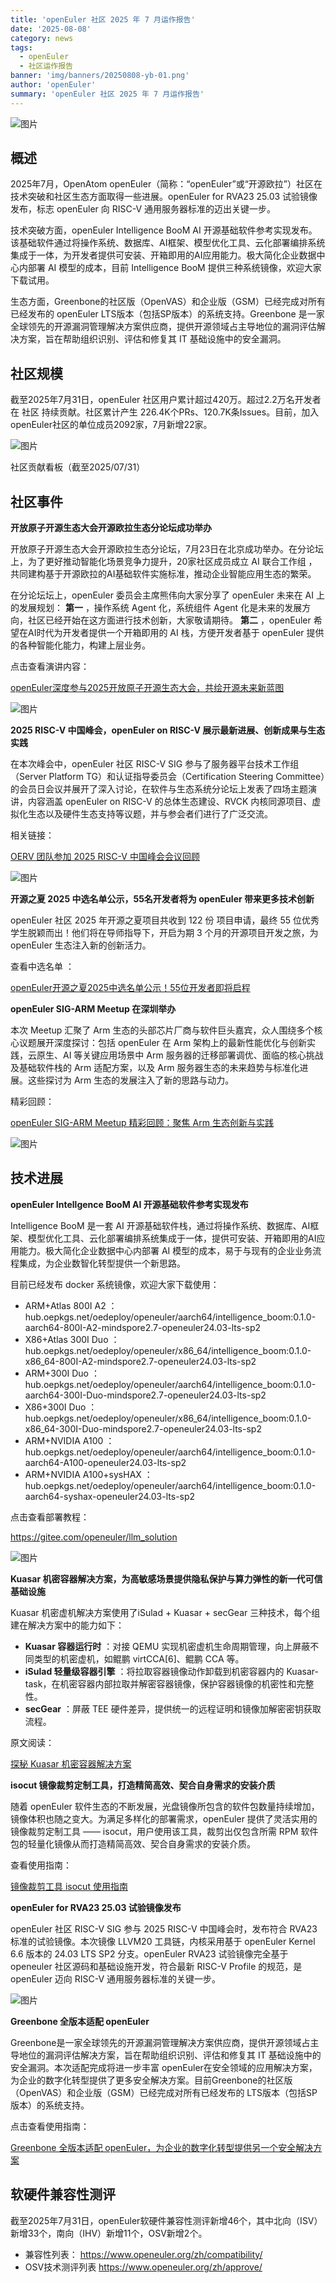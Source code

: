 ```yaml
---
title: 'openEuler 社区 2025 年 7 月运作报告'
date: '2025-08-08'
category: news
tags:
  - openEuler
  - 社区运作报告
banner: 'img/banners/20250808-yb-01.png'
author: 'openEuler'
summary: 'openEuler 社区 2025 年 7 月运作报告'
---
```


![图片](./media/20250808-yb-01.png)

## 概述

2025年7月，OpenAtom openEuler（简称：“openEuler”或“开源欧拉”）社区在技术突破和社区生态方面取得一些进展。openEuler for RVA23 25.03 试验镜像发布，标志 openEuler 向 RISC-V 通用服务器标准的迈出关键一步。

技术突破方面，openEuler Intelligence BooM AI 开源基础软件参考实现发布。该基础软件通过将操作系统、数据库、AI框架、模型优化工具、云化部署编排系统集成于一体，为开发者提供可安装、开箱即用的AI应用能力。极大简化企业数据中心内部署 AI 模型的成本，目前 Intelligence BooM 提供三种系统镜像，欢迎大家下载试用。

生态方面，Greenbone的社区版（OpenVAS）和企业版（GSM）已经完成对所有已经发布的 openEuler LTS版本（包括SP版本）的系统支持。Greenbone 是一家全球领先的开源漏洞管理解决方案供应商，提供开源领域占主导地位的漏洞评估解决方案，旨在帮助组织识别、评估和修复其 IT 基础设施中的安全漏洞。

## 社区规模

截至2025年7月31日，openEuler 社区用户累计超过420万。超过2.2万名开发者在 社区 持续贡献。社区累计产生 226.4K个PRs、120.7K条Issues。目前，加入openEuler社区的单位成员2092家，7月新增22家。

![图片](./media/20250808-yb-02.png)

社区贡献看板（截至2025/07/31）

## 社区事件

**开放原子开源生态大会开源欧拉生态分论坛成功举办**

开放原子开源生态大会开源欧拉生态分论坛，7月23日在北京成功举办。在分论坛上，为了更好推动智能化场景竞争力提升，20家社区成员成立 AI 联合工作组 ，共同建构基于开源欧拉的AI基础软件实施标准，推动企业智能应用生态的繁荣。

在分论坛坛上，openEuler 委员会主席熊伟向大家分享了 openEuler 未来在 AI 上的发展规划： **第一** ，操作系统 Agent 化，系统组件 Agent 化是未来的发展方向，社区已经开始在这方面进行技术创新，大家敬请期待。 **第二** ，openEuler 希望在AI时代为开发者提供一个开箱即用的 AI 栈，方便开发者基于 openEuler 提供的各种智能化能力，构建上层业务。

点击查看演讲内容：

[openEuler深度参与2025开放原子开源生态大会，共绘开源未来新蓝图](https://mp.weixin.qq.com/s?__biz=MzkyMjYzNjU0Ng==&mid=2247516211&idx=1&sn=743f965a9a0f6b93bce096e9312c524c&scene=21&poc_token=HP2SomijvZuM3yghXsKMi6dp-v_XqPud78_5m8sx)

![图片](./media/20250808-yb-03.png)

**2025 RISC-V 中国峰会，openEuler on RISC-V 展示最新进展、创新成果与生态实践**

在本次峰会中，openEuler 社区 RISC-V SIG 参与了服务器平台技术工作组（Server Platform TG）和认证指导委员会（Certification Steering Committee）的会员日会议并展开了深入讨论，在软件与生态系统分论坛上发表了四场主题演讲，内容涵盖 openEuler on RISC-V 的总体生态建设、RVCK 内核同源项目、虚拟化生态以及硬件生态支持等议题，并与参会者们进行了广泛交流。

相关链接：

[OERV 团队参加 2025 RISC-V 中国峰会会议回顾](https://www.openeuler.org/zh/news/20250718-oerv-2025-riscv-china-summit/index.html)

![图片](./media/20250808-yb-04.png)

**开源之夏 2025 中选名单公示，55名开发者将为 openEuler 带来更多技术创新**

openEuler 社区 2025 年开源之夏项目共收到 122 份 项目申请，最终 55 位优秀学生脱颖而出！他们将在导师指导下，开启为期 3 个月的开源项目开发之旅，为 openEuler 生态注入新的创新活力。

查看中选名单 ：

[openEuler开源之夏2025中选名单公示！55位开发者即将启程](https://mp.weixin.qq.com/s/v0Ps4ReM-hWwUAHjyEuTVw)

**openEuler SIG-ARM Meetup 在深圳举办**

本次 Meetup 汇聚了 Arm 生态的头部芯片厂商与软件巨头嘉宾，众人围绕多个核心议题展开深度探讨：包括 openEuler 在 Arm 架构上的最新性能优化与创新实践，云原生、AI 等关键应用场景中 Arm 服务器的迁移部署调优、面临的核心挑战及基础软件栈的 Arm 适配方案，以及 Arm 服务器生态的未来趋势与标准化进展。这些探讨为 Arm 生态的发展注入了新的思路与动力。

精彩回顾：

[openEuler SIG-ARM Meetup 精彩回顾：聚焦 Arm 生态创新与实践]()

![图片](./media/20250808-yb-05.png)

## 技术进展

**openEuler Intellgence BooM AI 开源基础软件参考实现发布**

Intelligence BooM 是一套 AI 开源基础软件栈，通过将操作系统、数据库、AI框架、模型优化工具、云化部署编排系统集成于一体，提供可安装、开箱即用的AI应用能力。极大简化企业数据中心内部署 AI 模型的成本，易于与现有的企业业务流程集成，为企业数智化转型提供一个新思路。

目前已经发布 docker 系统镜像，欢迎大家下载使用：

- ARM+Atlas 800I A2 ：hub.oepkgs.net/oedeploy/openeuler/aarch64/intelligence_boom:0.1.0-aarch64-800I-A2-mindspore2.7-openeuler24.03-lts-sp2
- X86+Atlas 300I Duo ：hub.oepkgs.net/oedeploy/openeuler/x86_64/intelligence_boom:0.1.0-x86_64-800I-A2-mindspore2.7-openeuler24.03-lts-sp2
- ARM+300I Duo ：hub.oepkgs.net/oedeploy/openeuler/aarch64/intelligence_boom:0.1.0-aarch64-300I-Duo-mindspore2.7-openeuler24.03-lts-sp2
- X86+300I Duo ：hub.oepkgs.net/oedeploy/openeuler/x86_64/intelligence_boom:0.1.0-x86_64-300I-Duo-mindspore2.7-openeuler24.03-lts-sp2
- ARM+NVIDIA A100 ：hub.oepkgs.net/oedeploy/openeuler/aarch64/intelligence_boom:0.1.0-aarch64-A100-openeuler24.03-lts-sp2
- ARM+NVIDIA A100+sysHAX ：hub.oepkgs.net/oedeploy/openeuler/aarch64/intelligence_boom:0.1.0-aarch64-syshax-openeuler24.03-lts-sp2

点击查看部署教程：

https://gitee.com/openeuler/llm_solution

![图片](./media/20250808-yb-06.png)

**Kuasar 机密容器解决方案，为高敏感场景提供隐私保护与算力弹性的新一代可信基础设施**

Kuasar 机密虚机解决方案使用了iSulad + Kuasar + secGear 三种技术，每个组建在解决方案中的能力如下：

- **Kuasar 容器运行时** ：对接 QEMU 实现机密虚机生命周期管理，向上屏蔽不同类型的机密虚机，如鲲鹏 virtCCA[6]、鲲鹏 CCA 等。
- **iSulad 轻量级容器引擎** ：将拉取容器镜像动作卸载到机密容器内的 Kuasar-task，在机密容器内部拉取并解密容器镜像，保护容器镜像的机密性和完整性。
- **secGear** ：屏蔽 TEE 硬件差异，提供统一的远程证明和镜像加解密密钥获取流程。

原文阅读：

[探秘 Kuasar 机密容器解决方案](https://www.openeuler.org/zh/blog/20250701-Kuasar/20250701-Kuasar.html)

**isocut 镜像裁剪定制工具，打造精简高效、契合自身需求的安装介质**

随着 openEuler 软件生态的不断发展，光盘镜像所包含的软件包数量持续增加，镜像体积也随之变大。为满足多样化的部署需求，openEuler 提供了灵活实用的镜像裁剪定制工具 —— isocut，用户使用该工具，裁剪出仅包含所需 RPM 软件包的轻量化镜像从而打造精简高效、契合自身需求的安装介质。

查看使用指南：

[镜像裁剪工具 isocut 使用指南](https://www.openeuler.org/zh/blog/20250716-isocut-user-guide/20250716-isocut-user-guide.html)

**openEuler for RVA23 25.03 试验镜像发布**

openEuler 社区 RISC-V SIG 参与 2025  RISC-V 中国峰会时，发布符合 RVA23 标准的试验镜像。本次镜像 LLVM20 工具链，内核采用基于 openEuler Kernel 6.6 版本的 24.03 LTS SP2 分支。openEuler RVA23 试验镜像完全基于 openeuler 社区源码和基础设施开发，符合最新 RISC-V Profile 的规范，是 openEuler 迈向 RISC-V 通用服务器标准的关键一步。

![图片](./media/20250808-yb-07.png)

**Greenbone 全版本适配 openEuler**

Greenbone是一家全球领先的开源漏洞管理解决方案供应商，提供开源领域占主导地位的漏洞评估解决方案，旨在帮助组织识别、评估和修复其 IT 基础设施中的安全漏洞。本次适配完成将进一步丰富 openEuler在安全领域的应用解决方案，为企业的数字化转型提供了更多安全解决方案。目前Greenbone的社区版（OpenVAS）和企业版（GSM）已经完成对所有已经发布的 LTS版本（包括SP版本）的系统支持。

点击查看使用指南：

[Greenbone 全版本适配 openEuler，为企业的数字化转型提供另一个安全解决方案](https://www.openeuler.org/zh/blog/20250724-greenbone-openeuler/20250724-greenbone-openeuler.html)

## 软硬件兼容性测评

截至2025年7月31日，openEuler软硬件兼容性测评新增46个，其中北向（ISV）新增33个，南向（IHV）新增11个，OSV新增2个。

- 兼容性列表：  https://www.openeuler.org/zh/compatibility/
- OSV技术测评列表  https://www.openeuler.org/zh/approve/